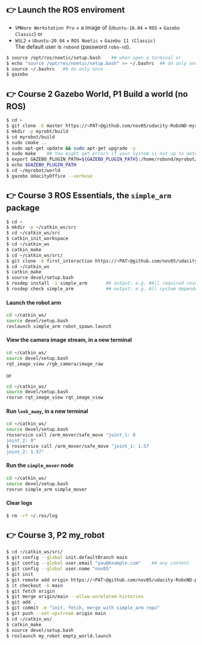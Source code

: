 ## 👉 Launch the ROS enviroment

* `VMWare Workstation Pro` + a image of (`Ubuntu-16.04` + `ROS` + `Gazebo Classic`) or     
* `WSL2` + `Ubuntu-20.04` + `ROS Noetic` + `Gazebo 11 (Classic)`   
  The default user is `robond` (password `robo-nd`).  

```sh
$ source /opt/ros/noetic/setup.bash    ## when open a terminal or
$ echo "source /opt/ros/noetic/setup.bash" >> ~/.bashrc  ## do only once
$ source ~/.bashrc   ## do only once
$ gazebo
```


## 👉 Course 2 Gazebo World, P1 Build a world (no ROS)

```sh
$ cd ~
$ git clone -b master https://<PAT>@github.com/nov05/udacity-RoboND-myrobot.git myrobot
$ mkdir -p myrobt/build
$ cd myrobot/build
$ sudo cmake ..
$ sudo apt-get update && sudo apt-get upgrade -y  
$ sudo make    ## You might get errors if your system is not up to date!
$ export GAZEBO_PLUGIN_PATH=${GAZEBO_PLUGIN_PATH}:/home/robond/myrobot/build
$ echo $GAZEBO_PLUGIN_PATH
$ cd ~/myrobot/world
$ gazebo UdacityOffice --verbose
```

## 👉 Course 3 ROS Essentials, the `simple_arm` package

```sh
$ cd ~
$ mkdir -p ~/catkin_ws/src
$ cd ~/catkin_ws/src
$ catkin_init_workspace
$ cd ~/catkin_ws
$ catkin_make
$ cd ~/catkin_ws/src/
$ git clone -b first_interaction https://<PAT>@github.com/nov05/udacity-RoboND-simple_arm simple_arm
$ cd ~/catkin_ws
$ catkin_make
$ source devel/setup.bash
$ rosdep install -i simple_arm       ## output: e.g. #All required rosdeps installed successfully
$ rosdep check simple_arm            ## output: e.g. All system dependencies have been satisified
```

#### Launch the robot arm
```sh
cd ~/catkin_ws/
source devel/setup.bash
roslaunch simple_arm robot_spawn.launch
```

#### View the camera image stream, in a new terminal
```sh
cd ~/catkin_ws/
source devel/setup.bash
rqt_image_view /rgb_camera/image_raw           
```

or    
```sh
cd ~/catkin_ws/
source devel/setup.bash
rosrun rqt_image_view rqt_image_view
```

#### Run `look_away`, in a new terminal
```sh
cd ~/catkin_ws/
source devel/setup.bash
rosservice call /arm_mover/safe_move "joint_1: 0
joint_2: 0"
$ rosservice call /arm_mover/safe_move "joint_1: 1.57
joint_2: 1.57"
```

####  Run the `simple_mover` node 
```sh
cd ~/catkin_ws/
source devel/setup.bash
rosrun simple_arm simple_mover
```

#### Clear logs
```sh
$ rm -rf ~/.ros/log
```



## 👉 Course 3, P2 my_robot

```sh
$ cd ~/catkin_ws/src/
$ git config --global init.defaultBranch main
$ git config --global user.email "you@example.com"    ## any content
$ git config --global user.name "nov05"
$ git init
$ git remote add origin https://<PAT>@github.com/nov05/udacity-RoboND-p2-src.git
$ it checkout -b main
$ git fetch origin
$ git merge origin/main --allow-unrelated-histories
$ git add .
$ git commit -m "init, fetch, merge with simple_arm repo"
$ git push --set-upstream origin main
$ cd ~/catkin_ws/
$ catkin_make
$ source devel/setup.bash
$ roslaunch my_robot empty_world.launch
```
